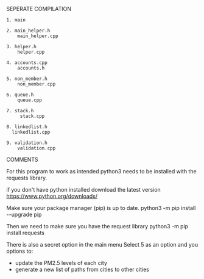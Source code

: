 SEPERATE COMPILATION

	1. main
	
	2. main_helper.h
		main_helper.cpp

	3. helper.h
		helper.cpp

	4. accounts.cpp
      	accounts.h

  	5. non_member.h
		non_member.cpp
 
  	6. queue.h
      	queue.cpp
		
	7. stack.h
		 stack.cpp
		
	8. linkedlist.h
      linkedlist.cpp
	
	9. validation.h
		validation.cpp
			

COMMENTS

For this program to work as intended python3 needs to be installed with the requests library.

if you don't have python installed download the latest version
https://www.python.org/downloads/

Make sure your package manager (pip) is up to date.
python3 -m pip install --upgrade pip

Then we need to make sure you have the request library
python3 -m pip install requests

There is also a secret option in the main menu
Select 5 as an option and you options to:
- update the PM2.5 levels of each city
- generate a new list of paths from cities to other cities
